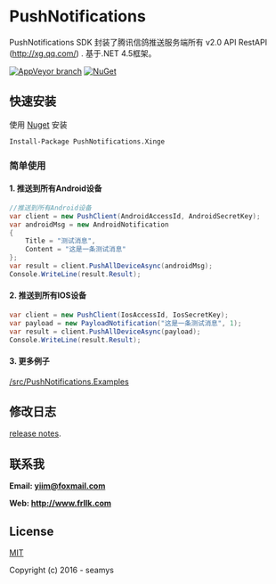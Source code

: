 # PushNotifications

PushNotifications SDK 封装了腾讯信鸽推送服务端所有 v2.0 API RestAPI (http://xg.qq.com/) .
基于.NET 4.5框架。

[![AppVeyor branch](https://img.shields.io/appveyor/ci/seamys/pushnotifications/master.svg)](https://ci.appveyor.com/project/seamys/pushnotifications)
[![NuGet](https://img.shields.io/nuget/v/PushNotifications.Xinge.svg)](https://www.nuget.org/packages/PushNotifications.Xinge/)

## 快速安装

使用 [Nuget](https://www.nuget.org/packages/PushNotifications.Xinge/) 安装

``` shell
Install-Package PushNotifications.Xinge
```
### 简单使用

####  1. 推送到所有Android设备
``` csharp
//推送到所有Android设备
var client = new PushClient(AndroidAccessId, AndroidSecretKey);
var androidMsg = new AndroidNotification
{
    Title = "测试消息",
    Content = "这是一条测试消息"
};
var result = client.PushAllDeviceAsync(androidMsg);
Console.WriteLine(result.Result);
```
####  2. 推送到所有IOS设备
``` csharp
var client = new PushClient(IosAccessId, IosSecretKey);
var payload = new PayloadNotification("这是一条测试消息", 1);
var result = client.PushAllDeviceAsync(payload);
Console.WriteLine(result.Result);
```
#### 3. 更多例子
[/src/PushNotifications.Examples](https://github.com/seamys/PushNotifications/tree/master/src/PushNotifications.Examples)

## 修改日志
[release notes](https://github.com/seamys/PushNotifications/releases).
## 联系我

**Email: yiim@foxmail.com**

**Web: http://www.frllk.com**
## License
[MIT](http://opensource.org/licenses/MIT)

Copyright (c) 2016 - seamys
